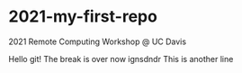 # 2021-my-first-repo
2021 Remote Computing Workshop @ UC Davis

Hello git!
The break is over now
ignsdndr
This is another line
